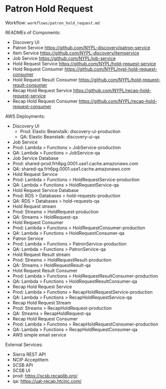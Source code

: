 # Patron Hold Request

Workflow: `workflows/patron_hold_request.md`

READMEs of Components:

* Discovery UI
* Patron Service https://github.com/NYPL-discovery/patron-service
* Item Service https://github.com/NYPL-discovery/itemservice
* Job Service https://github.com/NYPL/job-service
* Hold Request Service https://github.com/NYPL/hold-request-service
* Hold Request Consumer https://github.com/NYPL/nypl-hold-request-consumer
* Hold Request Result Consumer https://github.com/NYPL/hold-request-result-consumer
* Recap Hold Request Service https://github.com/NYPL/recap-hold-request-service
* Recap Hold Request Consumer https://github.com/NYPL/recap-hold-request-consumer

AWS Deployments:

* Discovery UI
  * Prod: Elastic Beanstalk: discovery-ui-production
  * QA: Elastic Beanstalk: discovery-ui-qa
* Job Service
 * Prod: Lambda > Functions > JobService-production
 * QA: Lambda > Functions > JobService-qa
* Job Service Database
 * Prod: shared-prod.frh6pg.0001.use1.cache.amazonaws.com
 * QA: shared-qa.frh6pg.0001.use1.cache.amazonaws.com
* Hold Request Service
 * Prod: Lambda > Functions > HoldRequestService-production
 * QA: Lambda > Functions > HoldRequestService-qa
* Hold Request Service Database
 * Prod: RDS > Databases > hold-requests-production
 * QA: RDS > Databases > hold-requests-qa
* Hold Request stream
 * Prod: Streams > HoldRequest-production
 * QA: Streams > HoldRequest-qa
* Hold Request Consumer
 * Prod: Lambda > Functions > HoldRequestConsumer-production
 * QA: Lambda > Functions > HoldRequestConsumer-qa
* Patron Service
 * Prod: Lambda > Functions > PatronService-production
 * QA: Lambda > Functions > PatronService-qa
* Hold Request Result stream
 * Prod: Streams > HoldRequestResult-production
 * QA: Streams > HoldRequestResult-qa
* Hold Request Result Consumer
 * Prod: Lambda > Functions > HoldRequestResultConsumer-production
 * QA: Lambda > Functions > HoldRequestResultConsumer-qa
* Recap Hold Request Service
 * Prod: Lambda > Functions > RecapHoldRequestService-production
 * QA: Lambda > Functions > RecapHoldRequestService-qa
* Recap Hold Request Stream
 * Prod: Streams > RecapHoldRequest-production
 * QA: Streams > RecapHoldRequest-qa
* Recap Hold Request Consumer
 * Prod: Lambda > Functions > RecapHoldRequestConsumer-production
 * QA: Lambda > Functions > RecapHoldRequestConsumer-qa
* AWS simple email service

External Services:

* Sierra REST API
* NCIP AcceptItem
* SCSB API
* SCSB UI
 * prod: https://scsb.recaplib.org/
 * qa: https://uat-recap.htcinc.com/

